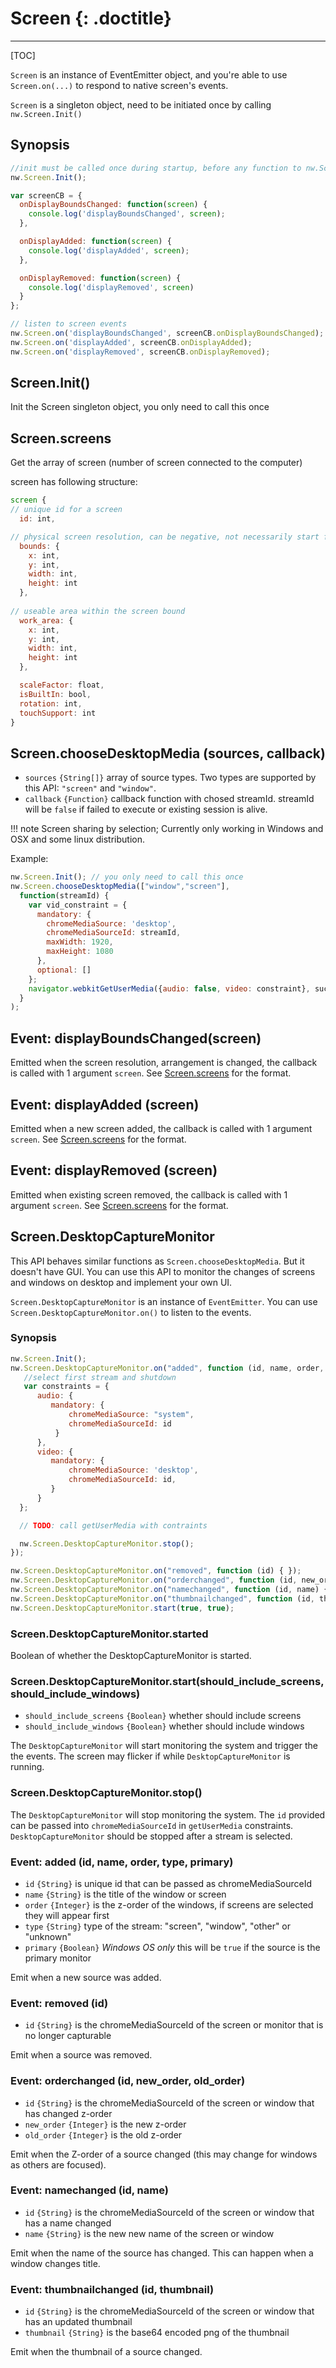 # Screen {: .doctitle}
---

[TOC]

`Screen` is an instance of EventEmitter object, and you're able to use `Screen.on(...)` to respond to native screen's events.

`Screen` is a singleton object, need to be initiated once by calling `nw.Screen.Init()`

## Synopsis

```javascript
//init must be called once during startup, before any function to nw.Screen can be called
nw.Screen.Init();

var screenCB = {
  onDisplayBoundsChanged: function(screen) {
    console.log('displayBoundsChanged', screen);
  },

  onDisplayAdded: function(screen) {
    console.log('displayAdded', screen);
  },

  onDisplayRemoved: function(screen) {
    console.log('displayRemoved', screen)
  }
};

// listen to screen events
nw.Screen.on('displayBoundsChanged', screenCB.onDisplayBoundsChanged);
nw.Screen.on('displayAdded', screenCB.onDisplayAdded);
nw.Screen.on('displayRemoved', screenCB.onDisplayRemoved);
```

## Screen.Init()

Init the Screen singleton object, you only need to call this once

## Screen.screens

Get the array of screen (number of screen connected to the computer)

screen has following structure:
```javascript
screen {
// unique id for a screen
  id: int,

// physical screen resolution, can be negative, not necessarily start from 0,depending on screen arrangement
  bounds: {
    x: int,
    y: int,
    width: int,
    height: int
  },
 
// useable area within the screen bound
  work_area: {
    x: int,
    y: int,
    width: int,
    height: int
  },

  scaleFactor: float,
  isBuiltIn: bool,
  rotation: int,
  touchSupport: int
}
```

## Screen.chooseDesktopMedia (sources, callback)

* `sources` `{String[]}` array of source types. Two types are supported by this API: `"screen"` and `"window"`.
* `callback` `{Function}` callback function with chosed streamId. streamId will be `false` if failed to execute or existing session is alive.

!!! note
    Screen sharing by selection; Currently only working in Windows and OSX and some linux distribution.

Example:

```javascript
nw.Screen.Init(); // you only need to call this once
nw.Screen.chooseDesktopMedia(["window","screen"], 
  function(streamId) {
    var vid_constraint = {
      mandatory: {
        chromeMediaSource: 'desktop', 
        chromeMediaSourceId: streamId, 
        maxWidth: 1920, 
        maxHeight: 1080
      }, 
      optional: []
    };
    navigator.webkitGetUserMedia({audio: false, video: constraint}, success_func, fallback_func);
  }
);
```

## Event: displayBoundsChanged(screen)

Emitted when the screen resolution, arrangement is changed, the callback is called with 1 argument `screen`. See [Screen.screens](#screenscreens) for the format.

## Event: displayAdded (screen)

Emitted when a new screen added, the callback is called with 1 argument `screen`. See [Screen.screens](#screenscreens) for the format.

## Event: displayRemoved (screen)

Emitted when existing screen removed, the callback is called with 1 argument `screen`. See [Screen.screens](#screenscreens) for the format.

## Screen.DesktopCaptureMonitor

This API behaves similar functions as `Screen.chooseDesktopMedia`. But it doesn't have GUI. You can use this API to monitor the changes of screens and windows on desktop and implement your own UI.

`Screen.DesktopCaptureMonitor` is an instance of `EventEmitter`. You can use `Screen.DesktopCaptureMonitor.on()` to listen to the events.

### Synopsis

```javascript
nw.Screen.Init();
nw.Screen.DesktopCaptureMonitor.on("added", function (id, name, order, type) {
   //select first stream and shutdown
   var constraints = {
      audio: {
         mandatory: {
             chromeMediaSource: "system",
             chromeMediaSourceId: id
          }
      },
      video: {
         mandatory: {
             chromeMediaSource: 'desktop',
             chromeMediaSourceId: id,
         }
      }
  };

  // TODO: call getUserMedia with contraints

  nw.Screen.DesktopCaptureMonitor.stop();
});

nw.Screen.DesktopCaptureMonitor.on("removed", function (id) { });
nw.Screen.DesktopCaptureMonitor.on("orderchanged", function (id, new_order, old_order) { });
nw.Screen.DesktopCaptureMonitor.on("namechanged", function (id, name) { });
nw.Screen.DesktopCaptureMonitor.on("thumbnailchanged", function (id, thumbnail) { });
nw.Screen.DesktopCaptureMonitor.start(true, true);
```

### Screen.DesktopCaptureMonitor.started

Boolean of whether the DesktopCaptureMonitor is started.

### Screen.DesktopCaptureMonitor.start(should_include_screens, should_include_windows)

* `should_include_screens` `{Boolean}` whether should include screens
* `should_include_windows` `{Boolean}` whether should include windows

The `DesktopCaptureMonitor` will start monitoring the system and trigger the the events. The screen may flicker if while `DesktopCaptureMonitor` is running.

### Screen.DesktopCaptureMonitor.stop()

The `DesktopCaptureMonitor` will stop monitoring the system. The `id` provided can be passed into `chromeMediaSourceId` in `getUserMedia` constraints. `DesktopCaptureMonitor` should be stopped after a stream is selected.

### Event: added (id, name, order, type, primary)

* `id` `{String}` is unique id that can be passed as chromeMediaSourceId
* `name` `{String}` is the title of the window or screen
* `order` `{Integer}` is the z-order of the windows, if screens are selected they will appear first
* `type` `{String}` type of the stream: "screen", "window", "other" or "unknown"
* `primary` `{Boolean}` _Windows OS only_ this will be `true` if the source is the primary monitor

Emit when a new source was added.

### Event: removed (id)

* `id` `{String}` is the chromeMediaSourceId of the screen or monitor that is no longer capturable

Emit when a source was removed.

### Event: orderchanged (id, new_order, old_order)

* `id` `{String}` is the chromeMediaSourceId of the screen or window that has changed z-order
* `new_order` `{Integer}` is the new z-order
* `old_order` `{Integer}` is the old z-order

Emit when the Z-order of a source changed (this may change for windows as others are focused).

### Event: namechanged (id, name)

* `id` `{String}` is the chromeMediaSourceId of the screen or window that has a name changed
* `name` `{String}` is the new new name of the screen or window

Emit when the name of the source has changed. This can happen when a window changes title.

### Event: thumbnailchanged (id, thumbnail)

* `id` `{String}` is the chromeMediaSourceId of the screen or window that has an updated thumbnail
* `thumbnail` `{String}` is the base64 encoded png of the thumbnail

Emit when the thumbnail of a source changed.
